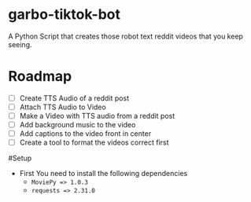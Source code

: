 # garbo-tiktok-bot

A Python Script that creates those robot text reddit videos that you keep seeing.

# Roadmap

- [ ] Create TTS Audio of a reddit post
- [ ] Attach TTS Audio to Video
- [ ] Make a Video with TTS audio from a reddit post
- [ ] Add background music to the video
- [ ] Add captions to the video front in center
- [ ] Create a tool to format the videos correct first

#Setup

- First You need to install the following dependencies
  - `MoviePy => 1.0.3`
  - `requests => 2.31.0`
